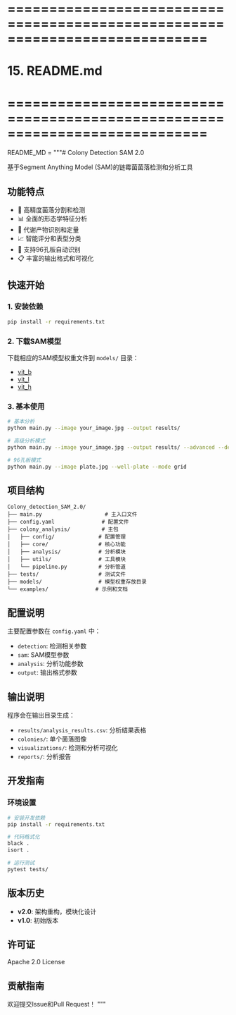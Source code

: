 # ============================================================================
# 15. README.md
# ============================================================================

README_MD = """# Colony Detection SAM 2.0

基于Segment Anything Model (SAM)的链霉菌菌落检测和分析工具

## 功能特点

- 🔬 高精度菌落分割和检测
- 📊 全面的形态学特征分析  
- 🎨 代谢产物识别和定量
- 📈 智能评分和表型分类
- 🔧 支持96孔板自动识别
- 📋 丰富的输出格式和可视化

## 快速开始

### 1. 安装依赖

```bash
pip install -r requirements.txt
```

### 2. 下载SAM模型

下载相应的SAM模型权重文件到 `models/` 目录：

- [vit_b](https://dl.fbaipublicfiles.com/segment_anything/sam_vit_b_01ec64.pth)
- [vit_l](https://dl.fbaipublicfiles.com/segment_anything/sam_vit_l_0b3195.pth)  
- [vit_h](https://dl.fbaipublicfiles.com/segment_anything/sam_vit_h_4b8939.pth)

### 3. 基本使用

```bash
# 基本分析
python main.py --image your_image.jpg --output results/

# 高级分析模式
python main.py --image your_image.jpg --output results/ --advanced --debug

# 96孔板模式
python main.py --image plate.jpg --well-plate --mode grid
```

## 项目结构

```
Colony_detection_SAM_2.0/
├── main.py                    # 主入口文件
├── config.yaml               # 配置文件
├── colony_analysis/          # 主包
│   ├── config/              # 配置管理
│   ├── core/                # 核心功能
│   ├── analysis/            # 分析模块
│   ├── utils/               # 工具模块
│   └── pipeline.py          # 分析管道
├── tests/                   # 测试文件
├── models/                  # 模型权重存放目录
└── examples/               # 示例和文档
```

## 配置说明

主要配置参数在 `config.yaml` 中：

- `detection`: 检测相关参数
- `sam`: SAM模型参数
- `analysis`: 分析功能参数
- `output`: 输出格式参数

## 输出说明

程序会在输出目录生成：

- `results/analysis_results.csv`: 分析结果表格
- `colonies/`: 单个菌落图像
- `visualizations/`: 检测和分析可视化
- `reports/`: 分析报告

## 开发指南

### 环境设置

```bash
# 安装开发依赖
pip install -r requirements.txt

# 代码格式化
black .
isort .

# 运行测试
pytest tests/
```

## 版本历史

- **v2.0**: 架构重构，模块化设计
- **v1.0**: 初始版本

## 许可证

Apache 2.0 License

## 贡献指南

欢迎提交Issue和Pull Request！
"""